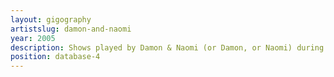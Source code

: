 ```yaml
---
layout: gigography
artistslug: damon-and-naomi
year: 2005
description: Shows played by Damon & Naomi (or Damon, or Naomi) during 2005
position: database-4
---
```

